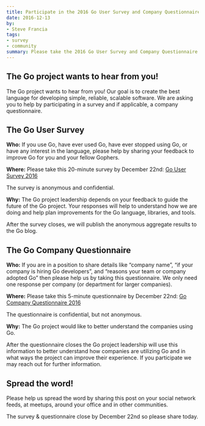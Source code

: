 ```yaml
---
title: Participate in the 2016 Go User Survey and Company Questionnaire
date: 2016-12-13
by:
- Steve Francia
tags:
- survey
- community
summary: Please take the 2016 Go User Survey and Company Questionnaire. We want to hear from you!
---
```


## The Go project wants to hear from you!

The Go project wants to hear from you!  Our goal is to create the best language
for developing simple, reliable, scalable software.  We are asking you to help
by participating in a survey and if applicable, a company questionnaire.

## The Go User Survey

**Who:** If you use Go, have ever used Go, have ever stopped using Go, or have
any interest in the language, please help by sharing your feedback to improve
Go for you and your fellow Gophers.

**Where:** Please take this 20-minute survey by December 22nd: [Go User Survey 2016](https://goo.gl/NJgrHT)

The survey is anonymous and confidential.

**Why:** The Go project leadership depends on your feedback to guide the future
of the Go project. Your responses will help to understand how we are doing and
help plan improvements for the Go language, libraries, and tools.

After the survey closes, we will publish the anonymous aggregate results to the Go blog.

## The Go Company Questionnaire

**Who:** If you are in a position to share details like “company name”, “if your
company is hiring Go developers”, and “reasons your team or company adopted Go”
then please help us by taking this questionnaire. We only need one response per
company (or department for larger companies).

**Where:** Please take this 5-minute questionnaire by December 22nd: [Go Company Questionnaire 2016](https://goo.gl/Epya2q)

The questionnaire is confidential, but not anonymous.

**Why:** The Go project would like to better understand the companies using Go.

After the questionnaire closes the Go project leadership will use this
information to better understand how companies are utilizing Go and in what
ways the project can improve their experience. If you participate we may reach
out for further information.

## Spread the word!

Please help us spread the word by sharing this post on your social network
feeds, at meetups, around your office and in other communities.

The survey & questionnaire close by December 22nd so please share today.
